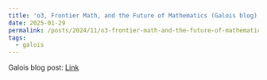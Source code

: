 ```yaml
---
title: 'o3, Frontier Math, and the Future of Mathematics (Galois blog)'
date: 2025-01-29
permalink: /posts/2024/11/o3-frontier-math-and-the-future-of-mathematics
tags:
  - galois
---
```


Galois blog post: [Link](https://www.galois.com/articles/o3-frontier-math-and-the-future-of-mathematics/)
